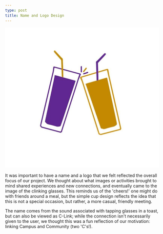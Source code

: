 ```yaml
---
type: post
title: Name and Logo Design
---
```


![logo](/img/logo_big.JPG)


It was important to have a name and a logo that we felt reflected the overall focus of our project. We thought about what images or activities brought to mind shared experiences and new connections, and eventually came to the image of the clinking glasses. This reminds us of the 'cheers!' one might do with friends around a meal, but the simple cup design reflects the idea that this is not a special occasion, but rather, a more casual, friendly meeting. 

The name comes from the sound associated with tapping glasses in a toast, but can also be viewed as C-Link; while the connection isn't necessarily given to the user, we thought this was a fun reflection of our motivation: linking Campus and Community (two 'C's!).
